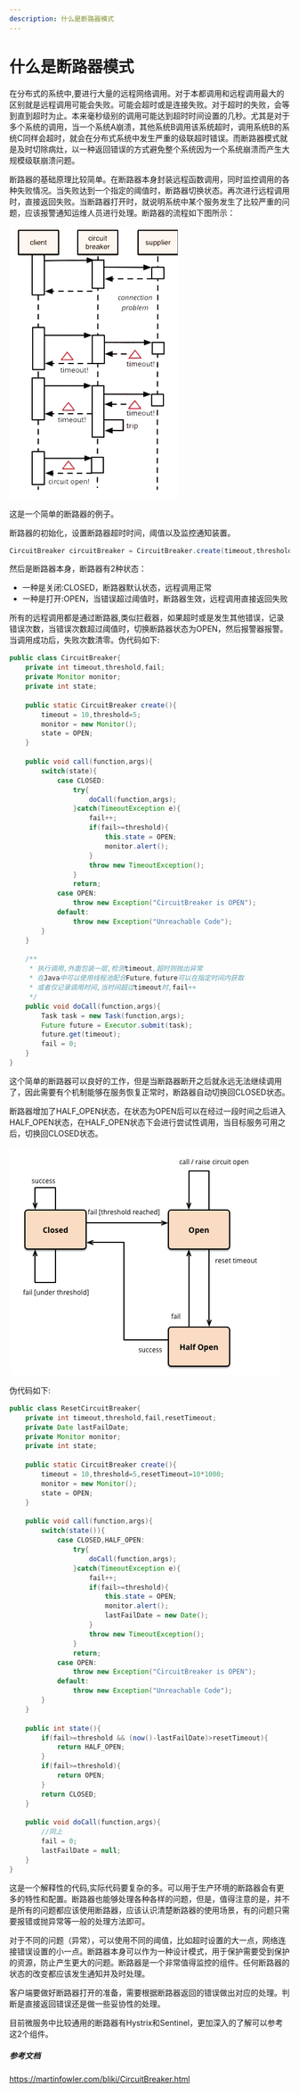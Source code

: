 ```yaml
---
description: 什么是断路器模式
---
```

# 什么是断路器模式

在分布式的系统中,要进行大量的远程网络调用。对于本都调用和远程调用最大的区别就是远程调用可能会失败。可能会超时或是连接失败。对于超时的失败，会等到直到超时为止。本来毫秒级别的调用可能达到超时时间设置的几秒。尤其是对于多个系统的调用，当一个系统A崩溃，其他系统B调用该系统超时，调用系统B的系统C同样会超时，就会在分布式系统中发生严重的级联超时错误。而断路器模式就是及时切除病灶，以一种返回错误的方式避免整个系统因为一个系统崩溃而产生大规模级联崩溃问题。

断路器的基础原理比较简单。在断路器本身封装远程函数调用，同时监控调用的各种失败情况。当失败达到一个指定的阈值时，断路器切换状态。再次进行远程调用时，直接返回失败。当断路器打开时，就说明系统中某个服务发生了比较严重的问题，应该报警通知运维人员进行处理。断路器的流程如下图所示：

![image-20200313112521717](.gitbook\assets\image-20200313112521717.png)



这是一个简单的断路器的例子。

断路器的初始化，设置断路器超时时间，阈值以及监控通知装置。

```java
CircuitBreaker circuitBreaker = CircuitBreaker.create(timeout,threshold,monitor);
```

然后是断路器本身，断路器有2种状态：

- 一种是关闭:CLOSED，断路器默认状态，远程调用正常
- 一种是打开:OPEN，当错误超过阈值时，断路器生效，远程调用直接返回失败

所有的远程调用都是通过断路器,类似拦截器，如果超时或是发生其他错误，记录错误次数，当错误次数超过阈值时，切换断路器状态为OPEN，然后报警器报警。当调用成功后，失败次数清零。伪代码如下:

```java
public class CircuitBreaker{
	private int timeout,threshold,fail;
	private Monitor monitor;
	private int state;
	
	public static CircuitBreaker create(){
		timeout = 10,threshold=5;
		monitor = new Monitor();
		state = OPEN;
	}
	
	public void call(function,args){
		switch(state){
			case CLOSED: 
				try{
					doCall(function,args);
				}catch(TimeoutException e){
					fail++;
					if(fail>=threshold){
						this.state = OPEN;
                        monitor.alert();
					}
					throw new TimeoutException();
				}
				return;
			case OPEN:
            	throw new Exception("CircuitBreaker is OPEN");
            default:
            	throw new Exception("Unreachable Code");
		}
	}
	
	/**
	 * 执行调用,外面包装一层,检测timeout,超时则抛出异常
	 * 在Java中可以使用线程池配合Future,future可以在指定时间内获取
	 * 或者仅记录调用时间,当时间超过timeout时,fail++
	 */
	public void doCall(function,args){
		Task task = new Task(function,args);
		Future future = Executor.submit(task);
        future.get(timeout);
        fail = 0;
	}
}
```

这个简单的断路器可以良好的工作，但是当断路器断开之后就永远无法继续调用了，因此需要有个机制能够在服务恢复正常时，断路器自动切换回CLOSED状态。

断路器增加了HALF_OPEN状态，在状态为OPEN后可以在经过一段时间之后进入HALF_OPEN状态，在HALF_OPEN状态下会进行尝试性调用，当目标服务可用之后，切换回CLOSED状态。

![image-20200313112541949](.gitbook\assets\image-20200313112541949.png)

伪代码如下:

```java
public class ResetCircuitBreaker{
	private int timeout,threshold,fail,resetTimeout;
	private Date lastFailDate;
	private Monitor monitor;
	private int state;
	
	public static CircuitBreaker create(){
		timeout = 10,threshold=5,resetTimeout=10*1000;
		monitor = new Monitor();
		state = OPEN;
	}
	
	public void call(function,args){
		switch(state()){
			case CLOSED,HALF_OPEN: 
				try{
					doCall(function,args);
				}catch(TimeoutException e){
					fail++;
					if(fail>=threshold){
						this.state = OPEN;
                        monitor.alert();
                        lastFailDate = new Date();
					}
					throw new TimeoutException();
				}
				return;
			case OPEN:
            	throw new Exception("CircuitBreaker is OPEN");
            default:
            	throw new Exception("Unreachable Code");
		}
	}
    
    public int state(){
        if(fail>=threshold && (now()-lastFailDate)>resetTimeout){
            return HALF_OPEN;
        }
        if(fail>=threshold){
            return OPEN;
        }
        return CLOSED;
    }
	
	public void doCall(function,args){
		//同上
        fail = 0;
        lastFailDate = null;
	}
}
```
这是一个解释性的代码,实际代码要复杂的多。可以用于生产环境的断路器会有更多的特性和配置。断路器也能够处理各种各样的问题，但是，值得注意的是，并不是所有的问题都应该使用断路器，应该认识清楚断路器的使用场景，有的问题只需要报错或抛异常等一般的处理方法即可。

对于不同的问题（异常），可以使用不同的阈值，比如超时设置的大一点，网络连接错误设置的小一点。断路器本身可以作为一种设计模式，用于保护需要受到保护的资源，防止产生更大的问题。断路器是一个非常值得监控的组件。任何断路器的状态的改变都应该发生通知并及时处理。

客户端要做好断路器打开的准备，需要根据断路器返回的错误做出对应的处理。判断是直接返回错误还是做一些妥协性的处理。

目前微服务中比较通用的断路器有Hystrix和Sentinel，更加深入的了解可以参考这2个组件。





##### 参考文档

https://martinfowler.com/bliki/CircuitBreaker.html